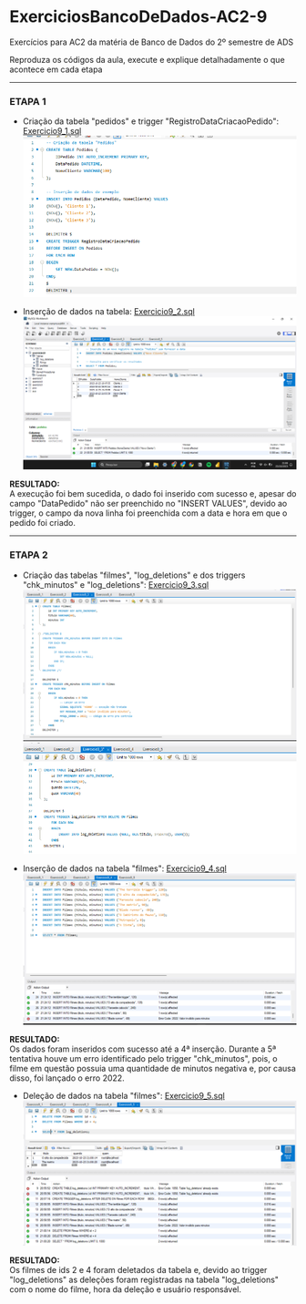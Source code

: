# ExerciciosBancoDeDados-AC2-9
Exercícios para AC2 da matéria de Banco de Dados do 2º semestre de ADS

Reproduza os códigos da aula, execute e explique detalhadamente o que acontece em cada etapa

---
### ETAPA 1 
* Criação da tabela "pedidos" e trigger "RegistroDataCriacaoPedido": [Exercicio9_1.sql](https://github.com/YasminBrazASilva/ExerciciosBancoDeDados-AC2-9/blob/main/Exercicio9_1.sql) <br>
 ![ExercicioTela9_1.png](https://github.com/YasminBrazASilva/ExerciciosBancoDeDados-AC2-9/blob/main/ExercicioTela9_1.png)

* Inserção de dados na tabela: [Exercicio9_2.sql](https://github.com/YasminBrazASilva/ExerciciosBancoDeDados-AC2-9/blob/main/Exercicio9_2.sql) <br>
![ExercicioTela9_2.png](https://github.com/YasminBrazASilva/ExerciciosBancoDeDados-AC2-9/blob/main/ExercicioTela9_2.png)


**RESULTADO:** <br>
A execução foi bem sucedida, o dado foi inserido com sucesso e, apesar do campo "DataPedido" não ser preenchido no "INSERT VALUES", devido ao trigger, o campo da nova linha foi preenchida com a data e hora em que o pedido foi criado.
 
---
### ETAPA 2
* Criação das tabelas "filmes", "log_deletions" e dos triggers "chk_minutos" e "log_deletions": [Exercicio9_3.sql](https://github.com/YasminBrazASilva/ExerciciosBancoDeDados-AC2-9/blob/main/Exercicio9_3.sql) <br>
 ![ExercicioTela3_1.png](https://github.com/YasminBrazASilva/ExerciciosBancoDeDados-AC2-9/blob/main/ExercicioTela9_3_1.png)
 ![ExercicioTela3_2.png](https://github.com/YasminBrazASilva/ExerciciosBancoDeDados-AC2-9/blob/main/ExercicioTela9_3_2.png)


* Inserção de dados na tabela "filmes": [Exercicio9_4.sql](https://github.com/YasminBrazASilva/ExerciciosBancoDeDados-AC2-9/blob/main/Exercicio9_4.sql) <br>
![ExercicioTela9_4.png](https://github.com/YasminBrazASilva/ExerciciosBancoDeDados-AC2-9/blob/main/ExercicioTela9_4.png)

**RESULTADO:** <br>
Os dados foram inseridos com sucesso até a 4ª inserção. Durante a 5ª tentativa houve um erro identificado pelo trigger "chk_minutos", pois, o filme em questão possuia uma quantidade de minutos negativa e, por causa disso, foi lançado o erro 2022.

* Deleção de dados na tabela "filmes": [Exercicio9_5.sql](https://github.com/YasminBrazASilva/ExerciciosBancoDeDados-AC2-9/blob/main/Exercicio9_5.sql) <br>
![ExercicioTela9_5.png](https://github.com/YasminBrazASilva/ExerciciosBancoDeDados-AC2-9/blob/main/ExercicioTela9_5.png)

**RESULTADO:** <br>
Os filmes de ids 2 e 4 foram deletados da tabela e, devido ao trigger "log_deletions" as deleções foram registradas na tabela "log_deletions" com o nome do filme, hora da deleção e usuário responsável.
